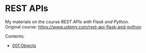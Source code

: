 # REST APIs

My materials on the course _REST APIs with Flask and Python_.  
Original course: https://www.udemy.com/rest-api-flask-and-python

Contents:
* [001 Objects](00docs/001_objects.md)

